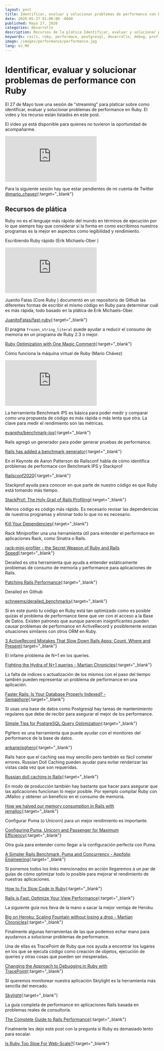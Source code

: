 ```yaml
---
layout: post
title: Identificar, evaluar y solucionar problemas de performance con Ruby
date: 2020-05-27 01:00:00 -0600
published: Mayo 27, 2020
categories: desarrollo
description: Recursos de la plática Identificar, evaluar y solucionar problemas de performance con Ruby
keywords: rails, ruby, performace, postgresql, desarrollo, debug, profiler, stackprof
image: /images/performance/performance.jpg
lang: es_MX
---
```

# Identificar, evaluar y solucionar problemas de performance con Ruby

El 27 de Mayo tuve una sesión de "streaming" para platicar sobre como identificar, evaluar y solucionar problemas de performance en Ruby. El video y los recurso están listados en este post.

El video ya está disponible para quienes no tuvieron la oportunidad de acompañarme.

<div class="aspect-w-16 aspect-h-9">
  <iframe src="https://www.youtube.com/embed/Kh4k4RcUsyA" frameborder="0" allow="accelerometer; autoplay; encrypted-media; gyroscope; picture-in-picture" allowfullscreen></iframe>
</div>

Para la siguiente sesión hay que estar pendientes de mi cuenta de Twitter [@mario_chavez](https://twitter.com/mario_chavez ){:target="_blank"}

## Recursos de plática
Ruby no es el lenguaje más rápido del mundo en términos de ejecución por lo que siempre hay que considerar si la forma en como escribimos nuestros programas es la mejor en aspectos como legibilidad y rendimiento.

Escribiendo Ruby rápido (Erik Michaels-Ober )

<div class="aspect-w-16 aspect-h-9">
  <iframe src="https://www.youtube.com/embed/fGFM_UrSp70" frameborder="0" allow="accelerometer; autoplay; encrypted-media; gyroscope; picture-in-picture" allowfullscreen></iframe>
</div>

Juanito Fatas (Core Ruby ) documentó en un repositorio de Github las diferentes formas de escribir el mismo código en Ruby para determinar cuál es más rápida, todo basado en la plática de Erik Michaels-Ober.

[JuanitoFatas/fast-ruby](https://github.com/JuanitoFatas/fast-ruby ){:target="_blank"}

El pragma `frozen_string_literal` puede ayudar a reducir el consumo de memoria en un programa de Ruby 2.3 o mejor.

[Ruby Optimization with One Magic Comment](https://www.mikeperham.com/2018/02/28/ruby-optimization-with-one-magic-comment/ ){:target="_blank"}

Cómo funciona la máquina virtual de Ruby (Mario Chávez)

<div class="aspect-w-16 aspect-h-9">
  <iframe src="https://www.youtube.com/embed/PT5UO23zOHc" frameborder="0" allow="accelerometer; autoplay; encrypted-media; gyroscope; picture-in-picture" allowfullscreen></iframe>
</div>

La herramienta Benchmark IPS es básica para poder medir y comparar como una propuesta de código es más rápida o más lenta que otra. La clave para medir el rendimiento son las métricas.

[evanphx/benchmark-ips](https://github.com/evanphx/benchmark-ips ){:target="_blank"}

Rails agregó un generador para poder generar pruebas de performance.

[Rails has added a benchmark generator](https://blog.saeloun.com/2020/02/11/rails-benchmark-generator.html ){:target="_blank"}

En el Keynote de Aaron Patterson de Railsconf habla de cómo identifica problemas de performace con Benchmark IPS y Stackprof

[Railsconf2020](https://railsconf.org/2020/video/aaron-patterson-aaron-patterson-s-variety-show ){:target="_blank"}

Stackprof ayuda para conocer en que parte de nuestro código es que Ruby está tomando más tiempo.

[StackProf: The Holy Grail of Rails Profiling](https://scoutapm.com/blog/profiling-rails-with-stackprof ){:target="_blank"}

Menos código es código más rápido. Es necesario revisar las dependencias de nuestros programas y eliminar todo lo que no es necesario.

[Kill Your Dependencies](https://www.mikeperham.com/2016/02/09/kill-your-dependencies/ ){:target="_blank"}

Rack Miniprofiler una una herramienta útil para entender el performace en aplicaciones Rack, como Sinatra o Rails.

[rack-mini-profiler - the Secret Weapon of Ruby and Rails Speed](https://www.speedshop.co/2015/08/05/rack-mini-profiler-the-secret-weapon.html ){:target="_blank"}

Derailed es otra herramienta que ayuda a entender estáticamente problemas de consumo de memoria y performance para aplicaciones de Rails.

[Patching Rails Performance](https://blog.heroku.com/patching-rails-performance ){:target="_blank"}

Derailed en Github

[schneems/derailed_benchmarks](https://github.com/schneems/derailed_benchmarks ){:target="_blank"}

Si en este punto tu código en Ruby está tan optimizado como es posible quizás el problema de performance tiene que ver con el acceso a la Base de Datos. Existen patrones que aunque parecen insignificantes pueden causar problemas de performance en ActiveRecord y posiblemente existan situaciones similares con otros ORM en Ruby.

[3 ActiveRecord Mistakes That Slow Down Rails Apps: Count, Where and Present](https://www.speedshop.co/2019/01/10/three-activerecord-mistakes.html ){:target="_blank"}

El infame problema de N+1 en los queries.

[Fighting the Hydra of N+1 queries - Martian Chronicles](https://evilmartians.com/chronicles/fighting-the-hydra-of-n-plus-one-queries ){:target="_blank"}

La falta de indices o actualización de los mismos con el paso del tiempo también pueden representar un problema de performance en una aplicación.

[Faster Rails: Is Your Database Properly Indexed? - Semaphore](https://semaphoreci.com/blog/2017/05/09/faster-rails-is-your-database-properly-indexed.html ){:target="_blank"}

Si usas una base de datos como Postgresql hay tareas de mantenimiento regulares que debe de recibir para asegurar el mejor de los performance.

[Simple Tips for PostgreSQL Query Optimization](https://statsbot.co/blog/postgresql-query-optimization/ ){:target="_blank"}

PgHero es una herramienta que puede ayudar con el monitoreo del performance de la base de datos.

[ankane/pghero](https://github.com/ankane/pghero ){:target="_blank"}

Rails hace que el caching sea muy sencillo pero también es fácil cometer errores. Russian Doll Caching pueden ayudar para evitar renderizar las vistas cada vez que son requeridas.

[Russian doll caching in Rails](https://blog.appsignal.com/2018/04/03/russian-doll-caching-in-rails.html ){:target="_blank"}

En modo de producción también hay bastante que hacer para asegurar que las aplicaciones funcionan lo mejor posible. Por ejemplo compilar Ruby con JMalloc y obtener un beneficio en el consumo de memoria.

[How we halved our memory consumption in Rails with jemalloc](https://medium.com/rubyinside/how-we-halved-our-memory-consumption-in-rails-with-jemalloc-86afa4e54aa3 ){:target="_blank"}

Configurar Puma (o Unicorn) para un mejor rendimiento es importante.

[Configuring Puma, Unicorn and Passenger for Maximum Efficiency](https://www.speedshop.co/2017/10/12/appserver.html ){:target="_blank"}

Otra guía para entender como llegar a la configuración perfecta con Puma.

[A Simpler Rails Benchmark, Puma and Concurrency - Appfolio Engineering](http://engineering.appfolio.com/appfolio-engineering/2019/4/11/a-simpler-rails-benchmark-puma-and-concurrency ){:target="_blank"}

Si ponemos todos los links mencionados en acción llegaremos a un par de guías de cómo optimizar todo lo posible para mejorar el rendimiento de nuestras aplicaciones.

[How to Fix Slow Code in Ruby](https://engineering.shopify.com/blogs/engineering/how-fix-slow-code-ruby ){:target="_blank"}

[Rails is Fast: Optimize Your View Performance](https://blog.appsignal.com/2020/01/22/rails-is-fast-optimize-your-view-performance.html ){:target="_blank"}

La siguiente guía nos lleva de la mano a sacar la mejor ventaja de Heroku.

[Big on Heroku: Scaling Fountain without losing a drop - Martian Chronicles](https://evilmartians.com/chronicles/big-on-heroku-scaling-fountain-without-losing-a-drop ){:target="_blank"}

Finalmente algunas herramientas de las que podemos echar mano para ayudarnos a solucionar problemas de performance.

Una de ellas es TracePoint de Ruby que nos ayuda a encontrar los lugares en los que se ejecuta código como creación de objetos, ejecución de queries y otras cosas que pueden ser inesperadas.

[Changing the Approach to Debugging in Ruby with TracePoint](https://blog.appsignal.com/2020/04/01/changing-the-approach-to-debugging-in-ruby-with-tracepoint.html ){:target="_blank"}

SI queremos monitorear nuestra aplicación Skiylight es la herramienta más sencilla del mercado.

[Skylight](https://www.skylight.io ){:target="_blank"}

La guía completa de performance en aplicaciones Rails basada en problemas reales de consultoría.

[The Complete Guide to Rails Performance](https://www.railsspeed.com ){:target="_blank"}

Finalmente les dejo este post con la pregunta si Ruby es demasiado lento para escalar.

[Is Ruby Too Slow For Web-Scale?](https://www.speedshop.co/2017/07/11/is-ruby-too-slow-for-web-scale.html ){:target="_blank"}
